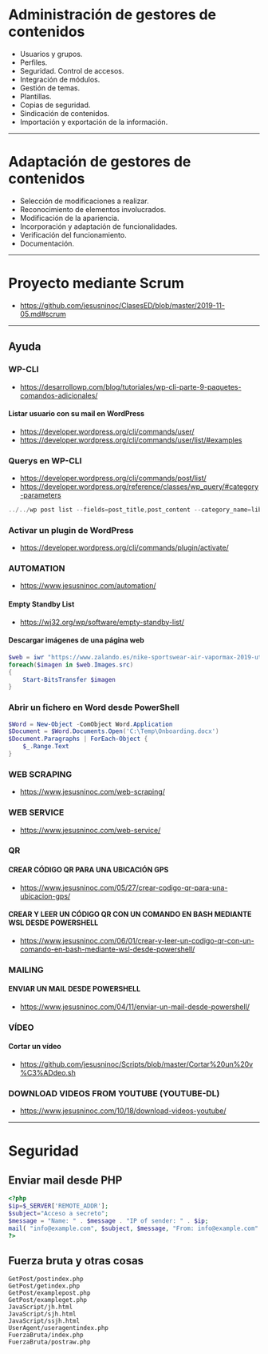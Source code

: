 # Administración de gestores de contenidos
- Usuarios y grupos.
- Perfiles.
- Seguridad. Control de accesos.
- Integración de módulos.
- Gestión de temas.
- Plantillas.
- Copias de seguridad.
- Sindicación de contenidos.
- Importación y exportación de la información.

------------------------

# Adaptación de gestores de contenidos
- Selección de modificaciones a realizar.
- Reconocimiento de elementos involucrados.
- Modificación de la apariencia.
- Incorporación y adaptación de funcionalidades.
- Verificación del funcionamiento.
- Documentación. 

------------------------

# Proyecto mediante Scrum
* https://github.com/jesusninoc/ClasesED/blob/master/2019-11-05.md#scrum

-------------------------

## Ayuda

### WP-CLI
* https://desarrollowp.com/blog/tutoriales/wp-cli-parte-9-paquetes-comandos-adicionales/

#### Listar usuario con su mail en WordPress
* https://developer.wordpress.org/cli/commands/user/
* https://developer.wordpress.org/cli/commands/user/list/#examples

### Querys en WP-CLI
* https://developer.wordpress.org/cli/commands/post/list/
* https://developer.wordpress.org/reference/classes/wp_query/#category-parameters
```PowerShell
../../wp post list --fields=post_title,post_content --category_name=libros --format=json >> cervezas.json
```
### Activar un plugin de WordPress
* https://developer.wordpress.org/cli/commands/plugin/activate/

### AUTOMATION
* https://www.jesusninoc.com/automation/
#### Empty Standby List
* https://wj32.org/wp/software/empty-standby-list/
#### Descargar imágenes de una página web
```PowerShell
$web = iwr "https://www.zalando.es/nike-sportswear-air-vapormax-2019-utility-zapatillas-ni111a0iq-g11.html"
foreach($imagen in $web.Images.src)
{
    Start-BitsTransfer $imagen
}
```
### Abrir un fichero en Word desde PowerShell
```PowerShell
$Word = New-Object -ComObject Word.Application
$Document = $Word.Documents.Open('C:\Temp\Onboarding.docx')
$Document.Paragraphs | ForEach-Object {
    $_.Range.Text
}
```

### WEB SCRAPING
* https://www.jesusninoc.com/web-scraping/

### WEB SERVICE
* https://www.jesusninoc.com/web-service/

### QR
#### CREAR CÓDIGO QR PARA UNA UBICACIÓN GPS
* https://www.jesusninoc.com/05/27/crear-codigo-qr-para-una-ubicacion-gps/
#### CREAR Y LEER UN CÓDIGO QR CON UN COMANDO EN BASH MEDIANTE WSL DESDE POWERSHELL
* https://www.jesusninoc.com/06/01/crear-y-leer-un-codigo-qr-con-un-comando-en-bash-mediante-wsl-desde-powershell/

### MAILING
#### ENVIAR UN MAIL DESDE POWERSHELL
* https://www.jesusninoc.com/04/11/enviar-un-mail-desde-powershell/

### VÍDEO
#### Cortar un vídeo
* https://github.com/jesusninoc/Scripts/blob/master/Cortar%20un%20v%C3%ADdeo.sh
### DOWNLOAD VIDEOS FROM YOUTUBE (YOUTUBE-DL)
* https://www.jesusninoc.com/10/18/download-videos-youtube/

-------------------------

# Seguridad
## Enviar mail desde PHP
```PHP
<?php
$ip=$_SERVER['REMOTE_ADDR'];
$subject="Acceso a secreto";
$message = "Name: " . $message . "IP of sender: " . $ip;
mail( "info@example.com", $subject, $message, "From: info@example.com" );
?>
```

## Fuerza bruta y otras cosas
```
GetPost/postindex.php
GetPost/getindex.php
GetPost/examplepost.php
GetPost/exampleget.php
JavaScript/jh.html
JavaScript/sjh.html
JavaScript/ssjh.html
UserAgent/useragentindex.php
FuerzaBruta/index.php
FuerzaBruta/postraw.php
```
